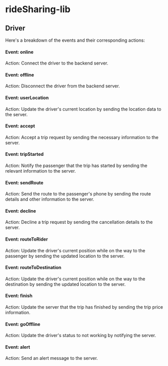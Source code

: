 # rideSharing-lib

## Driver
Here's a breakdown of the events and their corresponding actions:

#### Event: online
Action: Connect the driver to the backend server.

#### Event: offline
Action: Disconnect the driver from the backend server.

#### Event: userLocation
Action: Update the driver's current location by sending the location data to the server.

#### Event: accept
Action: Accept a trip request by sending the necessary information to the server.

#### Event: tripStarted
Action: Notify the passenger that the trip has started by sending the relevant information to the server.

#### Event: sendRoute
Action: Send the route to the passenger's phone by sending the route details and other information to the server.

#### Event: decline
Action: Decline a trip request by sending the cancellation details to the server.

#### Event: routeToRider
Action: Update the driver's current position while on the way to the passenger by sending the updated location to the server.

#### Event: routeToDestination
Action: Update the driver's current position while on the way to the destination by sending the updated location to the server.

#### Event: finish
Action: Update the server that the trip has finished by sending the trip price information.

#### Event: goOffline
Action: Update the driver's status to not working by notifying the server.

#### Event: alert
Action: Send an alert message to the server.
